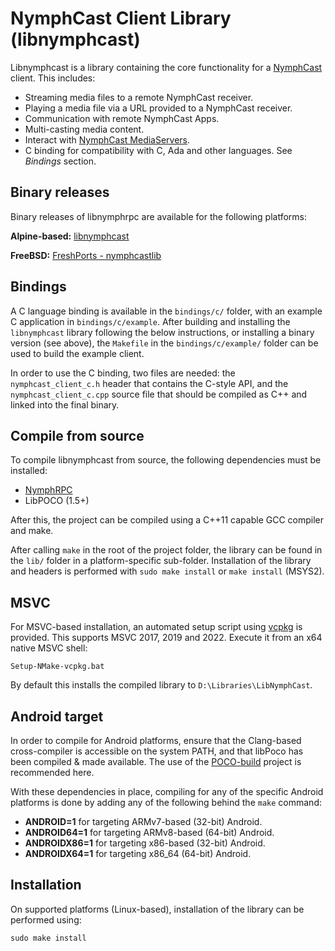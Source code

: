 # NymphCast Client Library (libnymphcast) #

Libnymphcast is a library containing the core functionality for a [NymphCast](https://github.com/MayaPosch/NymphCast) client. This includes:

- Streaming media files to a remote NymphCast receiver.
- Playing a media file via a URL provided to a NymphCast receiver.
- Communication with remote NymphCast Apps.
- Multi-casting media content.
- Interact with [NymphCast MediaServers](https://github.com/MayaPosch/NymphCast-MediaServer).
- C binding for compatibility with C, Ada and other languages. See _Bindings_ section.

## Binary releases ##

Binary releases of libnymphrpc are available for the following platforms:

**Alpine-based:** [libnymphcast](https://pkgs.alpinelinux.org/packages?name=libnymphcast&branch=edge)

**FreeBSD:** [FreshPorts - nymphcastlib](https://www.freshports.org/multimedia/nymphcastlib/)

## Bindings ##

A C language binding is available in the `bindings/c/` folder, with an example C application in `bindings/c/example`. After building and installing the `libnymphcast` library following the below instructions, or installing a binary version (see above), the `Makefile` in the `bindings/c/example/` folder can be used to build the example client.

In order to use the C binding, two files are needed: the `nymphcast_client_c.h` header that contains the C-style API, and the `nymphcast_client_c.cpp` source file that should be compiled as C++ and linked into the final binary.

## Compile from source ##

To compile libnymphcast from source, the following dependencies must be installed:

- [NymphRPC](https://github.com/MayaPosch/NymphRPC)
- LibPOCO (1.5+)

After this, the project can be compiled using a C++11 capable GCC compiler and make. 

After calling `make` in the root of the project folder, the library can be found in the `lib/` folder in a platform-specific sub-folder. Installation of the library and headers is performed with `sudo make install` or `make install` (MSYS2).

## MSVC ##

For MSVC-based installation, an automated setup script using [vcpkg](https://vcpkg.io/) is provided. This supports MSVC 2017, 2019 and 2022. Execute it from an x64 native MSVC shell:

`Setup-NMake-vcpkg.bat`

By default this installs the compiled library to `D:\Libraries\LibNymphCast`.

## Android target ##

In order to compile for Android platforms, ensure that the Clang-based cross-compiler is accessible on the system PATH, and that libPoco has been compiled & made available. The use of the [POCO-build](https://github.com/MayaPosch/Poco-build) project is recommended here.

With these dependencies in place, compiling for any of the specific Android platforms is done by adding any of the following behind the `make` command:

- **ANDROID=1** for targeting ARMv7-based (32-bit) Android.
- **ANDROID64=1** for targeting ARMv8-based (64-bit) Android.
- **ANDROIDX86=1** for targeting x86-based (32-bit) Android.
- **ANDROIDX64=1** for targeting x86_64 (64-bit) Android.

## Installation ##

On supported platforms (Linux-based), installation of the library can be performed using:

```
sudo make install
```


